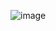 ![image](https://user-images.githubusercontent.com/55220429/133540738-8f434e35-d41b-473d-b0fe-47445db347c7.png)

